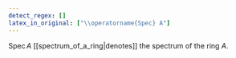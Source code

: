 ```yaml
---
detect_regex: []
latex_in_original: ["\\operatorname{Spec} A"]
---
```

$\operatorname{Spec} A$ [[spectrum_of_a_ring|denotes]] the spectrum of the ring $A$.